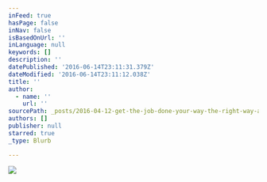 ```yaml
---
inFeed: true
hasPage: false
inNav: false
isBasedOnUrl: ''
inLanguage: null
keywords: []
description: ''
datePublished: '2016-06-14T23:11:31.379Z'
dateModified: '2016-06-14T23:11:12.038Z'
title: ''
author:
  - name: ''
    url: ''
sourcePath: _posts/2016-04-12-get-the-job-done-your-way-the-right-way-and-on-time.md
authors: []
publisher: null
starred: true
_type: Blurb

---
```

![](https://s3-us-west-2.amazonaws.com/the-grid-img/p/70a39005aff2b0e03adbe69f41380ae96c722969.jpg)